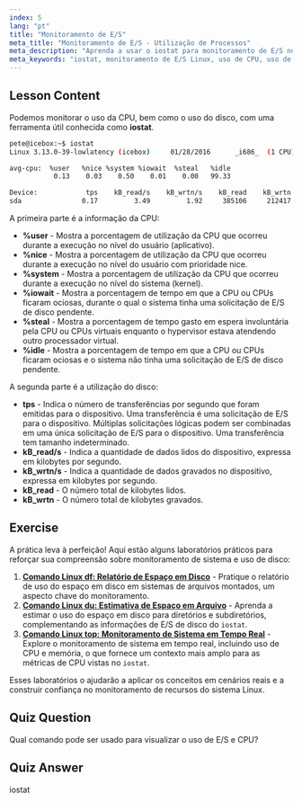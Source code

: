 ```yaml
---
index: 5
lang: "pt"
title: "Monitoramento de E/S"
meta_title: "Monitoramento de E/S - Utilização de Processos"
meta_description: "Aprenda a usar o iostat para monitoramento de E/S no Linux. Entenda as métricas de uso de CPU e disco com este comando essencial. Melhore o desempenho do sistema!"
meta_keywords: "iostat, monitoramento de E/S Linux, uso de CPU, uso de disco, comandos Linux, iniciante, tutorial, guia"
---
```


## Lesson Content

Podemos monitorar o uso da CPU, bem como o uso do disco, com uma ferramenta útil conhecida como **iostat**.

```bash
pete@icebox:~$ iostat
Linux 3.13.0-39-lowlatency (icebox)     01/28/2016      _i686_  (1 CPU)

avg-cpu:  %user   %nice %system %iowait  %steal   %idle
           0.13    0.03    0.50    0.01    0.00   99.33

Device:            tps    kB_read/s    kB_wrtn/s    kB_read    kB_wrtn
sda               0.17         3.49         1.92     385106     212417
```

A primeira parte é a informação da CPU:

- **%user** - Mostra a porcentagem de utilização da CPU que ocorreu durante a execução no nível do usuário (aplicativo).
- **%nice** - Mostra a porcentagem de utilização da CPU que ocorreu durante a execução no nível do usuário com prioridade nice.
- **%system** - Mostra a porcentagem de utilização da CPU que ocorreu durante a execução no nível do sistema (kernel).
- **%iowait** - Mostra a porcentagem de tempo em que a CPU ou CPUs ficaram ociosas, durante o qual o sistema tinha uma solicitação de E/S de disco pendente.
- **%steal** - Mostra a porcentagem de tempo gasto em espera involuntária pela CPU ou CPUs virtuais enquanto o hypervisor estava atendendo outro processador virtual.
- **%idle** - Mostra a porcentagem de tempo em que a CPU ou CPUs ficaram ociosas e o sistema não tinha uma solicitação de E/S de disco pendente.

A segunda parte é a utilização do disco:

- **tps** - Indica o número de transferências por segundo que foram emitidas para o dispositivo. Uma transferência é uma solicitação de E/S para o dispositivo. Múltiplas solicitações lógicas podem ser combinadas em uma única solicitação de E/S para o dispositivo. Uma transferência tem tamanho indeterminado.
- **kB_read/s** - Indica a quantidade de dados lidos do dispositivo, expressa em kilobytes por segundo.
- **kB_wrtn/s** - Indica a quantidade de dados gravados no dispositivo, expressa em kilobytes por segundo.
- **kB_read** - O número total de kilobytes lidos.
- **kB_wrtn** - O número total de kilobytes gravados.

## Exercise

A prática leva à perfeição! Aqui estão alguns laboratórios práticos para reforçar sua compreensão sobre monitoramento de sistema e uso de disco:

1. **[Comando Linux df: Relatório de Espaço em Disco](https://labex.io/pt/labs/linux-linux-df-command-disk-space-reporting-219188)** - Pratique o relatório de uso do espaço em disco em sistemas de arquivos montados, um aspecto chave do monitoramento.
2. **[Comando Linux du: Estimativa de Espaço em Arquivo](https://labex.io/pt/labs/linux-linux-du-command-file-space-estimating-219190)** - Aprenda a estimar o uso do espaço em disco para diretórios e subdiretórios, complementando as informações de E/S de disco do `iostat`.
3. **[Comando Linux top: Monitoramento de Sistema em Tempo Real](https://labex.io/pt/labs/linux-linux-top-command-real-time-system-monitoring-388500)** - Explore o monitoramento de sistema em tempo real, incluindo uso de CPU e memória, o que fornece um contexto mais amplo para as métricas de CPU vistas no `iostat`.

Esses laboratórios o ajudarão a aplicar os conceitos em cenários reais e a construir confiança no monitoramento de recursos do sistema Linux.

## Quiz Question

Qual comando pode ser usado para visualizar o uso de E/S e CPU?

## Quiz Answer

iostat
